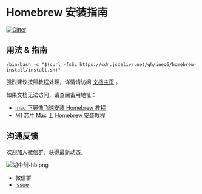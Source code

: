 # Homebrew 安装指南

<a href="https://github.com/ineo6/homebrew-install/actions"><img alt="Gitter" src="https://github.com/ineo6/homebrew-install/workflows/GitHub Actions CI/badge.svg" /></a>

## 用法 & 指南

```shell
/bin/bash -c "$(curl -fsSL https://cdn.jsdelivr.net/gh/ineo6/homebrew-install/install.sh)"
```

强烈建议按照教程处理，详情请访问 [文档主页](https://brew.idayer.com/) 。

如果文档无法访问，请查阅备用地址：

- [mac 下镜像飞速安装 Homebrew 教程](https://zhuanlan.zhihu.com/p/90508170)
- [M1 芯片 Mac 上 Homebrew 安装教程](https://zhuanlan.zhihu.com/p/341831809)

## 沟通反馈

欢迎加入微信群，获得最新动态。

![湖中剑-hb.png](https://i.loli.net/2021/01/03/sXGryYHa3JhB9QL.png)

- 微信群
- [Issue](https://github.com/ineo6/homebrew-install)
